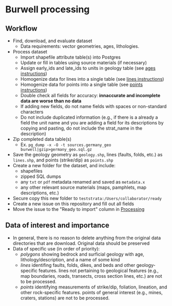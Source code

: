 # Burwell processing

## Workflow

+ Find, download, and evaluate dataset
  + Data requirements: vector geometries, ages, lithologies.
+ Process dataset
  + Import shapefile attribute table(s) into Postgres
  + Update or fill in tables using source materials (if necessary)
  + Assign early_ids and late_ids to units in geology table (see [ages instructions](https://github.com/UW-Macrostrat/burwell-processing/blob/master/ages.md))
  + Homogenize data for lines into a single table  (see [lines instructions](https://github.com/UW-Macrostrat/burwell-processing/blob/master/lines.md))
  + Homogenize data for points into a single table (see [points instructions](https://github.com/UW-Macrostrat/burwell-processing/blob/master/points.md))
  + Double check all fields for accuracy: **innaccurate and incomplete data are worse than no data**
  + If adding new fields, do not name fields with spaces or non-standard characters
  + Do not include duplicated information (e.g., if there is a already a field the unit name and you are adding a field for its descriptions by copying and pasting, do not include the strat_name in the description)
+ Zip completed data table(s) 
  + Ex. `pg_dump -x -O -t sources.germany_geo burwell|gzip>germany_geo.sql.gz`
+  Save the geology geometry as `geology.shp`, lines (faults, folds, etc.) as `lines.shp`, and points (strike/dip) as `points.shp`
+ Create a new folder for the dataset, and include: 
   + shapefiles
   + zipped SQL dumps
   + any `txt` or `pdf` metadata renamed and saved as `metadata.x`
   + any other relevant source materials (maps, pamphlets, map descriptions, etc.)
+ Secure copy this new folder to `teststrata:/Users/collaborator/ready`
+ Create a new issue on this repository and fill out all fields
+ Move the issue to the "Ready to import" column in [Processing](https://github.com/UW-Macrostrat/burwell-processing/projects/1)

## Data of interest and importance 
+ In general, there is no reason to delete anything from the original data directories that are download. Original data should be preserved
+ Data of specific use (in order of priority):
  + *polygons* showing bedrock and surficial geology with age, lithology/description, and a name of some kind
  + *lines* identifing faults, folds, dikes, and beds and other geology-specific features. lines not pertaining to geological features (e.g., map boundaries, roads, transects, cross section lines, etc.) are not to be processed.
  + *points* identifying measurements of strike/dip, foliation, lineation, and other rock-specific features. points of general interest (e.g., mines, craters, stations) are not to be processed.
